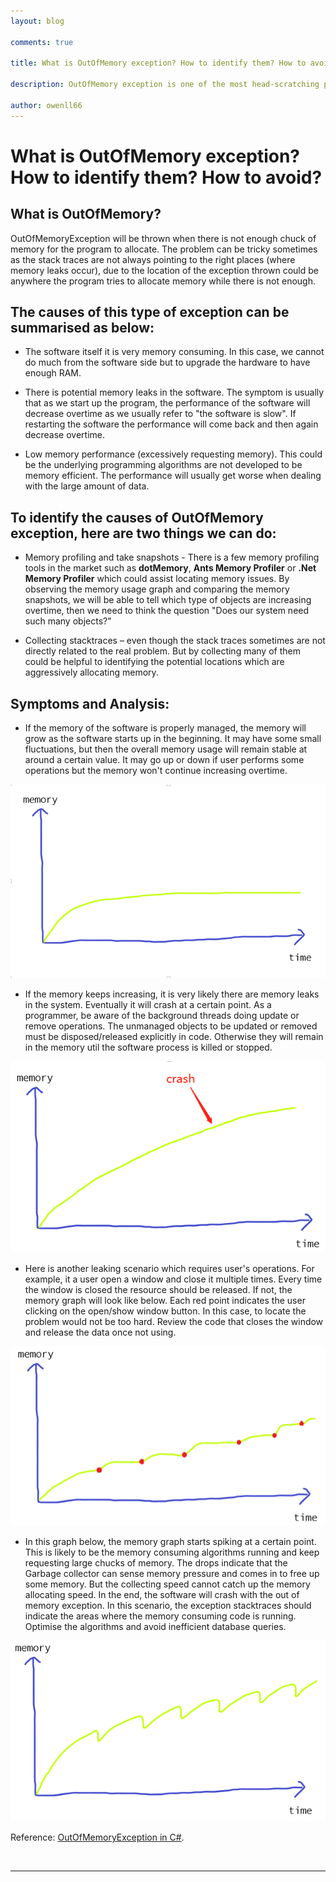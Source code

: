 ```yaml
---
layout: blog

comments: true

title: What is OutOfMemory exception? How to identify them? How to avoid?

description: OutOfMemory exception is one of the most head-scratching problems to locate when debugging a software. This blog will discuss what OutOfMemory exception is and some typical symptoms of it and what the possible causes are.

author: owenll66
---
```


# What is OutOfMemory exception? How to identify them? How to avoid?

## What is OutOfMemory?

OutOfMemoryException will be thrown when there is not enough chuck of memory for the program to allocate. The problem can be tricky sometimes as the stack traces are not always pointing to the right places (where memory leaks occur), due to the location of the exception thrown could be anywhere the program tries to allocate memory while there is not enough.

## The causes of this type of exception can be summarised as below:

* The software itself it is very memory consuming. In this case, we cannot do much from the software side but to upgrade the hardware to have enough RAM.

* There is potential memory leaks in the software. The symptom is usually that as we start up the program, the performance of the software will decrease overtime as we usually refer to "the software is slow". If restarting the software the performance will come back and then again decrease overtime.

* Low memory performance (excessively requesting memory). This could be the underlying programming algorithms are not developed to be memory efficient. The performance will usually get worse when dealing with the large amount of data.

## To identify the causes of OutOfMemory exception, here are two things we can do:

* Memory profiling and take snapshots - There is a few memory profiling tools in the market such as **dotMemory**, **Ants Memory Profiler** or **.Net Memory Profiler** which could assist locating memory issues. By observing the memory usage graph and comparing the memory snapshots, we will be able to tell which type of objects are increasing overtime, then we need to think the question "Does our system need such many objects?"

* Collecting stacktraces – even though the stack traces sometimes are not directly related to the real problem. But by collecting many of them could be helpful to identifying the potential locations which are aggressively allocating memory.

## Symptoms and Analysis:

* If the memory of the software is properly managed, the memory will grow as the software starts up in the beginning. It may have some small fluctuations, but then the overall memory usage will remain stable at around a certain value. It may go up or down if user performs some operations but the memory won't continue increasing overtime.

![OOM1](/assets/blog-OOM/OOM1.png)

* If the memory keeps increasing, it is very likely there are memory leaks in the system. Eventually it will crash at a certain point. As a programmer, be aware of the background threads doing update or remove operations. The unmanaged objects to be updated or removed must be disposed/released explicitly in code. Otherwise they will remain in the memory util the software process is killed or stopped.

![OOM2](/assets/blog-OOM/OOM2.png)

* Here is another leaking scenario which requires user's operations. For example, it a user open a window and close it multiple times. Every time the window is closed the resource should be released. If not, the memory graph will look like below. Each red point indicates the user clicking on the open/show window button. In this case, to locate the problem would not be too hard. Review the code that closes the window and release the data once not using.

![OOM3](/assets/blog-OOM/OOM3.png)

* In this graph below, the memory graph starts spiking at a certain point. This is likely to be the  memory consuming algorithms running and keep requesting large chucks of memory. The drops indicate that the Garbage collector can sense memory pressure and comes in to free up some memory. But the collecting speed cannot catch up the memory allocating speed. In the end, the software will crash with the out of memory exception. In this scenario, the exception stacktraces should indicate the areas where the memory consuming code is running. Optimise the algorithms and avoid inefficient database queries.

![OOM4](/assets/blog-OOM/OOM4.png)

Reference: [OutOfMemoryException in C#](https://docs.microsoft.com/en-us/dotnet/api/system.outofmemoryexception?view=net-5.0#:%7E:text=An%20OutOfMemoryException%20exception%20has%20two,to%20successfully%20perform%20an%20operation. "OutOfMemoryException Class").

<br>

***
